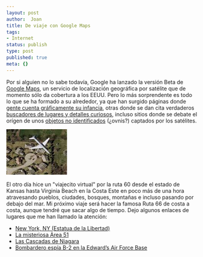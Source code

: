 ```yaml
---
layout: post
author:  Joan
title: De viaje con Google Maps
tags:
- Internet
status: publish
type: post
published: true
meta: {}
---
```

Por si alguien no lo sabe todavía, Google ha lanzado la versión Beta de <a href="http://maps.google.com/">Google Maps</a>, un servicio de localización geográfica por satélite que de momento sólo da cobertura a los EEUU. Pero lo más sorprendente es todo lo que se ha formado a su alrededor, ya que han surgido páginas donde <a href="http://flickr.com/groups/memorymaps/pool/">gente cuenta gráficamente su infancia</a>, otras donde se dan cita verdaderos <a href="http://www.googlesightseeing.com/">buscadores de lugares y detalles curiosos</a>, incluso sitios donde se debate el orígen de unos <a href="http://www.microsiervos.com/archivo/conspiranoia/marcas-misteriosas-en-google-maps.html">objetos no identificados</a> (¿ovnis?) captados por los satélites.

<a href="http://maps.google.com/maps?ll=42.117698192596436,-88.07331562042236&spn=0.008282661437988281,0.011383295059204102&t=k&hl=en"><img src="../images_posts/gm-avion.jpg" alt="Avión desde Google Maps" class="center noborder"/></a>

El otro día hice un "viajecito virtual" por la ruta 60 desde el estado de Kansas hasta Virginia Beach en la Costa Este en poco más de una hora atravesando pueblos, ciudades, bosques, montañas e incluso pasando por debajo del mar. Mi próximo viaje será hacer la famosa Ruta 66 de costa a costa, aunque tendré que sacar algo de tiempo. Dejo algunos enlaces de lugares que me han llamado la atención:

* <a href="http://maps.google.com/maps?q=New%20York,NY&ll=40.689197,-74.045094&spn=0.005171,0.007918&t=k&hl=en">New York, NY (Estatua de la Libertad)</a>
* <a href="http://maps.google.com/maps?q=groom%20road,rachel,%20nv&ll=37.265625,-116.438599&spn=0.162735,0.253372&t=k&hl=en">La misteriosa Área 51</a>
* <a href="http://maps.google.com/maps?q=Niagara%20Falls&sll=43.078766,-79.076114&spn=0.009699,0.015385&sspn=0.019398,0.030770&t=k&hl=en">Las Cascadas de Niagara</a>
* <a href="http://maps.google.com/maps?q=palmdale,ca&ll=34.637371,-118.082052&spn=0.006641,0.006652&t=k&hl=en">Bombardero espía B-2 en la Edward&#8217;s Air Force Base</a>